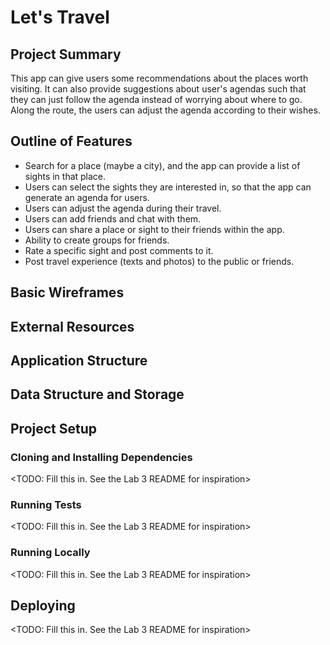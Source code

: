 # Let's Travel

## Project Summary
This app can give users some recommendations about the places worth visiting. It can also provide suggestions about user's agendas such that they can just follow the agenda instead of worrying about where to go. Along the route, the users can adjust the agenda according to their wishes.

## Outline of Features
- Search for a place (maybe a city), and the app can provide a list of sights in that place.
- Users can select the sights they are interested in, so that the app can generate an agenda for users.
- Users can adjust the agenda during their travel.
- Users can add friends and chat with them.
- Users can share a place or sight to their friends within the app.
- Ability to create groups for friends.
- Rate a specific sight and post comments to it.
- Post travel experience (texts and photos) to the public or friends.

## Basic Wireframes

## External Resources
## Application Structure
## Data Structure and Storage
## Project Setup

### Cloning and Installing Dependencies

<TODO: Fill this in.  See the Lab 3 README for inspiration>

### Running Tests

<TODO: Fill this in.  See the Lab 3 README for inspiration>

### Running Locally

<TODO: Fill this in.  See the Lab 3 README for inspiration>

## Deploying

<TODO: Fill this in.  See the Lab 3 README for inspiration>
